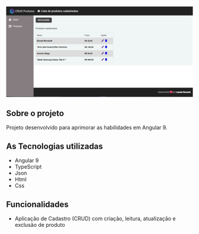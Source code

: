 <p align="center"><img src="https://github.com/LuandaRezende/crud-products-angular/blob/master/frontend/src/assets/img/crud-angular.jpeg"></p>
<h2>Sobre o projeto</h2>
<p>Projeto desenvolvido para aprimorar as habilidades em Angular 9.</p>
<h2>As Tecnologias utilizadas</h2>
<ul>
<li>Angular 9</li>
<li>TypeScript</li>
<li>Json</li>
<li>Html</li>
<li>Css</li>
</ul>
<h2>Funcionalidades</h2>
<ul>
<li>Aplicação de Cadastro (CRUD) com criação, leitura, atualização e exclusão de produto</li>
</ul>
